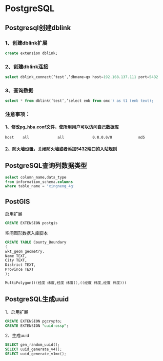 # PostgreSQL
## Postgresql创建dblink

### 1、创建dblink扩展
``` sql
create extension dblink;
```
### 2、创建dblink连接
```sql
select dblink_connect(‘test’,‘dbname=qx host=192.168.137.111 port=5432 user=postgres password=aa’);
```
### 3、查询数据
```sql
select * from dblink(‘test’,‘select enb from omc') as t1 (enb text);
```
### 注意事项：
#### 1、修改pg_hba.conf文件，使所用用户可以访问自己数据库
```
host    all             all             0.0.0.0/0            md5
```
#### 2、防火墙设置，关闭防火墙或者添加5432端口的入站规则

## PostgreSQL查询列数据类型
```sql
select column_name,data_type 
from information_schema.columns 
where table_name = 'xingneng_4g'
```
## PostGIS
启用扩展
```sql
CREATE EXTENSION postgis
```
空间图形数据入库脚本
```sql
CREATE TABLE County_Boundary
(
wkt_geom geometry,
Name TEXT,
City TEXT,
District TEXT,
Province TEXT
);

MultiPolygon(((经度 纬度,经度 纬度)),((经度 纬度,经度 纬度)))
```

## PostgreSQL生成uuid
1、启用扩展
```sql
CREATE EXTENSION pgcrypto;
CREATE EXTENSION "uuid-ossp";
```
2、生成uuid
```sql
SELECT gen_random_uuid();
SELECT uuid_generate_v4();
SELECT uuid_generate_v1mc();
```